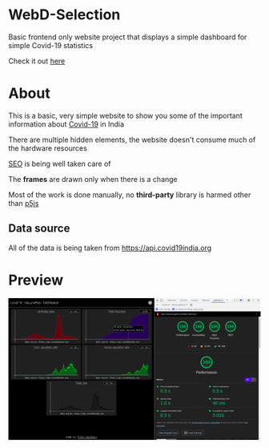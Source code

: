 # WebD-Selection
Basic frontend only website project that displays a simple dashboard for simple Covid-19 statistics

Check it out [here](https://mitul16.github.io/WebD-Selection/)

# About
This is a basic, very simple website to show you some of the important information about [Covid-19](https://www.mygov.in/covid-19/) in India

There are multiple hidden elements, the website doesn't consume much of the hardware resources

[SEO](https://developers.google.com/search/docs/beginner/seo-starter-guide) is being well taken care of

The __frames__ are drawn only when there is a change

Most of the work is done manually, no __third-party__ library is harmed other than [p5js](https://p5js.org/)

## Data source
All of the data is being taken from https://api.covid19india.org

# Preview
![Preview](./preview/preview.png)
